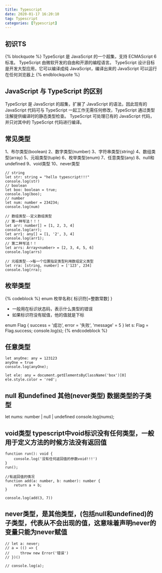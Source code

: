 ```yaml
---
title: Typescript
date: 2020-01-17 16:20:10
tag: Typescript
categories: [Typescript]
---
```



## 初识TS
{% blockquote %}
TypeScript 是 JavaScript 的一个超集，支持 ECMAScript 6 标准。
TypeScript 由微软开发的自由和开源的编程语言。
TypeScript 设计目标是开发大型应用，它可以编译成纯 JavaScript，编译出来的 JavaScript 可以运行在任何浏览器上
{% endblockquote %}
<!-- more -->
## JavaScript 与 TypeScript 的区别
TypeScript 是 JavaScript 的超集，扩展了 JavaScript 的语法，因此现有的 JavaScript 代码可与 TypeScript 一起工作无需任何修改，TypeScript 通过类型注解提供编译时的静态类型检查。
TypeScript 可处理已有的 JavaScript 代码，并只对其中的 TypeScript 代码进行编译。


## 常见类型
 1、布尔类型(boolean)
 2、数字类型(number)
 3、字符串类型{string}
 4、数组类型(array)
 5、元祖类型(tuple)
 6、枚举类型(enum)
 7、任意类型(any)
 8、null和undefined
 9、void类型
 10、never类型


```
// string
let str: string = "hello typescript!!!"
console.log(str)
// boolean
let boo: boolean = true;
console.log(boo);
// number
let num: number = 234234;
console.log(num)

// 数组类型--定义数组类型
// 第一种写法！！！
let arr: number[] = [1, 2, 3, 4]
console.log(arr);
let arr1: any[] = [1, '2', 3, 4]
console.log(arr1);
// 第二种写法！！
let arrs: Array<number> = [2, 3, 4, 5, 6]
console.log(arrs)

// 元祖类型-->每一个位置指定类型利用数组定义类型
let rra: [string, number] = ['123', 234]
console.log(rra);
```

## 枚举类型

{% codeblock %}
enum 枚举名称{
     标识符[=整数常数]
 }
 * 一般用在标识状态码，表示什么类型的错误
 * 如果标识符没有赋值，他的值就是下标

 enum Flag { success = '成功', error = '失败', 'message' = 5 }
let s: Flag = Flag.success;
console.log(s);
{% endcodeblock %}

## 任意类型
```
let anyOne: any = 123123
anyOne = true
console.log(anyOne);

let ele: any = document.getElementsByClassName('box')[0]
ele.style.color = 'red';
```

## null 和undefined 其他(never类型) 数据类型的子类型

let nums: number | null | undefined
console.log(nums);

## void类型 typescript中void标识没有任何类型，一般用于定义方法的时候方法没有返回值

```
function run(): void {
    console.log('没有任何返回值的参数void!!!')
}
run();

//有返回值的情况
function add(a: number, b: number): number {
    return a + b;
}

console.log(add(3, 7))

```

## never类型，是其他类型，(包括null和undefined)的子类型，代表从不会出现的值，这意味着声明never的变量只能为never赋值

```
// let a: never;
// a = (() => {
//     throw new Error('错误')
// })()

// console.log(a);
```
